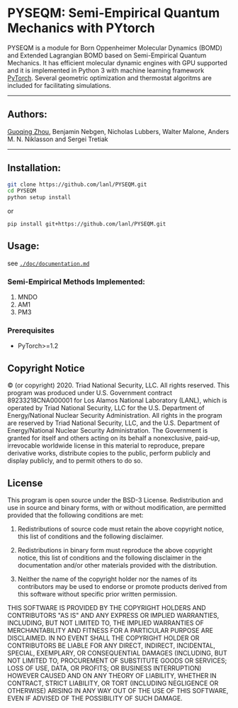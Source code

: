 # PYSEQM: Semi-Empirical Quantum Mechanics with PYtorch

PYSEQM is a module for  Born Oppenheimer Molecular Dynamics (BOMD) and Extended Lagrangian  BOMD based on Semi-Empirical Quantum Mechanics. It has efficient molecular dynamic engines with GPU supported and it is implemented in Python 3 with machine learning framework [PyTorch](http://pytorch.org). Several geometric optimization and thermostat algoritms are included for facilitating simulations.

<hr/>

## Authors:

[Guoqing Zhou](guoqingz@usc.edu), Benjamin Nebgen, Nicholas Lubbers, Walter Malone, Anders M. N. Niklasson and Sergei Tretiak

<hr/>

## Installation:

```bash
git clone https://github.com/lanl/PYSEQM.git
cd PYSEQM
python setup install
```
or
```bash
pip install git+https://github.com/lanl/PYSEQM.git
```

## Usage:
see [```./doc/documentation.md```](./doc/documentation.md)

### Semi-Empirical Methods Implemented:
1. MNDO
2. AM1
3. PM3

### Prerequisites
* PyTorch>=1.2

## Copyright Notice

© (or copyright) 2020. Triad National Security, LLC. All rights reserved.
This program was produced under U.S. Government contract 89233218CNA000001 for Los Alamos
National Laboratory (LANL), which is operated by Triad National Security, LLC for the U.S.
Department of Energy/National Nuclear Security Administration. All rights in the program are
reserved by Triad National Security, LLC, and the U.S. Department of Energy/National Nuclear
Security Administration. The Government is granted for itself and others acting on its behalf a
nonexclusive, paid-up, irrevocable worldwide license in this material to reproduce, prepare
derivative works, distribute copies to the public, perform publicly and display publicly, and to permit
others to do so.

## License

This program is open source under the BSD-3 License.
Redistribution and use in source and binary forms, with or without
modification, are permitted provided that the following conditions are met:

1. Redistributions of source code must retain the above copyright notice, this
   list of conditions and the following disclaimer.

2. Redistributions in binary form must reproduce the above copyright notice,
   this list of conditions and the following disclaimer in the documentation
   and/or other materials provided with the distribution.

3. Neither the name of the copyright holder nor the names of its
   contributors may be used to endorse or promote products derived from
   this software without specific prior written permission.

THIS SOFTWARE IS PROVIDED BY THE COPYRIGHT HOLDERS AND CONTRIBUTORS "AS IS"
AND ANY EXPRESS OR IMPLIED WARRANTIES, INCLUDING, BUT NOT LIMITED TO, THE
IMPLIED WARRANTIES OF MERCHANTABILITY AND FITNESS FOR A PARTICULAR PURPOSE ARE
DISCLAIMED. IN NO EVENT SHALL THE COPYRIGHT HOLDER OR CONTRIBUTORS BE LIABLE
FOR ANY DIRECT, INDIRECT, INCIDENTAL, SPECIAL, EXEMPLARY, OR CONSEQUENTIAL
DAMAGES (INCLUDING, BUT NOT LIMITED TO, PROCUREMENT OF SUBSTITUTE GOODS OR
SERVICES; LOSS OF USE, DATA, OR PROFITS; OR BUSINESS INTERRUPTION) HOWEVER
CAUSED AND ON ANY THEORY OF LIABILITY, WHETHER IN CONTRACT, STRICT LIABILITY,
OR TORT (INCLUDING NEGLIGENCE OR OTHERWISE) ARISING IN ANY WAY OUT OF THE USE
OF THIS SOFTWARE, EVEN IF ADVISED OF THE POSSIBILITY OF SUCH DAMAGE.
